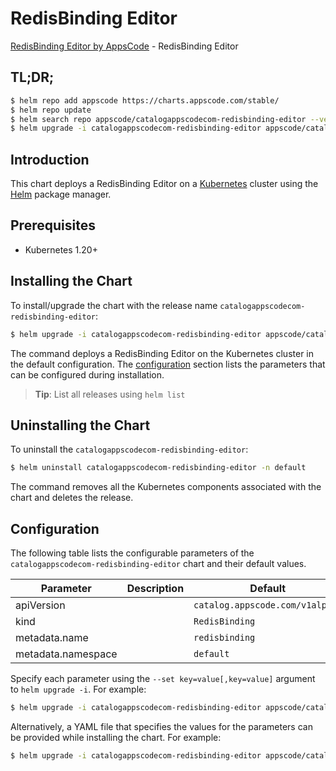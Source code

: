 # RedisBinding Editor

[RedisBinding Editor by AppsCode](https://appscode.com) - RedisBinding Editor

## TL;DR;

```bash
$ helm repo add appscode https://charts.appscode.com/stable/
$ helm repo update
$ helm search repo appscode/catalogappscodecom-redisbinding-editor --version=v0.24.0
$ helm upgrade -i catalogappscodecom-redisbinding-editor appscode/catalogappscodecom-redisbinding-editor -n default --create-namespace --version=v0.24.0
```

## Introduction

This chart deploys a RedisBinding Editor on a [Kubernetes](http://kubernetes.io) cluster using the [Helm](https://helm.sh) package manager.

## Prerequisites

- Kubernetes 1.20+

## Installing the Chart

To install/upgrade the chart with the release name `catalogappscodecom-redisbinding-editor`:

```bash
$ helm upgrade -i catalogappscodecom-redisbinding-editor appscode/catalogappscodecom-redisbinding-editor -n default --create-namespace --version=v0.24.0
```

The command deploys a RedisBinding Editor on the Kubernetes cluster in the default configuration. The [configuration](#configuration) section lists the parameters that can be configured during installation.

> **Tip**: List all releases using `helm list`

## Uninstalling the Chart

To uninstall the `catalogappscodecom-redisbinding-editor`:

```bash
$ helm uninstall catalogappscodecom-redisbinding-editor -n default
```

The command removes all the Kubernetes components associated with the chart and deletes the release.

## Configuration

The following table lists the configurable parameters of the `catalogappscodecom-redisbinding-editor` chart and their default values.

|     Parameter      | Description |                  Default                   |
|--------------------|-------------|--------------------------------------------|
| apiVersion         |             | <code>catalog.appscode.com/v1alpha1</code> |
| kind               |             | <code>RedisBinding</code>                  |
| metadata.name      |             | <code>redisbinding</code>                  |
| metadata.namespace |             | <code>default</code>                       |


Specify each parameter using the `--set key=value[,key=value]` argument to `helm upgrade -i`. For example:

```bash
$ helm upgrade -i catalogappscodecom-redisbinding-editor appscode/catalogappscodecom-redisbinding-editor -n default --create-namespace --version=v0.24.0 --set apiVersion=catalog.appscode.com/v1alpha1
```

Alternatively, a YAML file that specifies the values for the parameters can be provided while
installing the chart. For example:

```bash
$ helm upgrade -i catalogappscodecom-redisbinding-editor appscode/catalogappscodecom-redisbinding-editor -n default --create-namespace --version=v0.24.0 --values values.yaml
```
